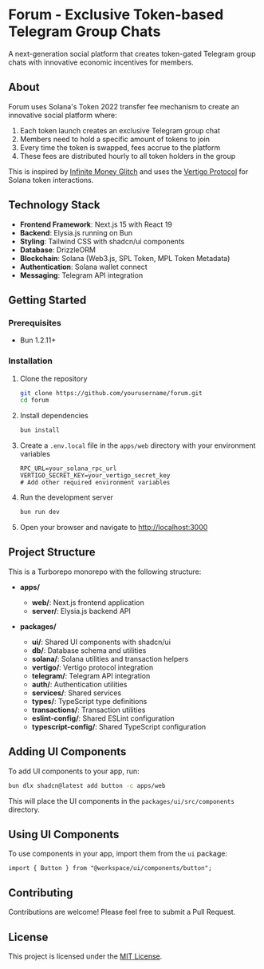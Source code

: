 # Forum - Exclusive Token-based Telegram Group Chats

A next-generation social platform that creates token-gated Telegram group chats with innovative economic incentives for members.

## About

Forum uses Solana's Token 2022 transfer fee mechanism to create an innovative social platform where:

1. Each token launch creates an exclusive Telegram group chat
2. Members need to hold a specific amount of tokens to join
3. Every time the token is swapped, fees accrue to the platform
4. These fees are distributed hourly to all token holders in the group

This is inspired by [Infinite Money Glitch](https://www.coingecko.com/en/coins/infinite-money-glitch) and uses the [Vertigo Protocol](https://vertigo.gitbook.io/vertigo-docs) for Solana token interactions.

## Technology Stack

- **Frontend Framework**: Next.js 15 with React 19
- **Backend**: Elysia.js running on Bun
- **Styling**: Tailwind CSS with shadcn/ui components
- **Database**: DrizzleORM
- **Blockchain**: Solana (Web3.js, SPL Token, MPL Token Metadata)
- **Authentication**: Solana wallet connect
- **Messaging**: Telegram API integration

## Getting Started

### Prerequisites

- Bun 1.2.11+

### Installation

1. Clone the repository

   ```bash
   git clone https://github.com/yourusername/forum.git
   cd forum
   ```

2. Install dependencies

   ```bash
   bun install
   ```

3. Create a `.env.local` file in the `apps/web` directory with your environment variables

   ```
   RPC_URL=your_solana_rpc_url
   VERTIGO_SECRET_KEY=your_vertigo_secret_key
   # Add other required environment variables
   ```

4. Run the development server

   ```bash
   bun run dev
   ```

5. Open your browser and navigate to [http://localhost:3000](http://localhost:3000)

## Project Structure

This is a Turborepo monorepo with the following structure:

- **apps/**

  - **web/**: Next.js frontend application
  - **server/**: Elysia.js backend API

- **packages/**
  - **ui/**: Shared UI components with shadcn/ui
  - **db/**: Database schema and utilities
  - **solana/**: Solana utilities and transaction helpers
  - **vertigo/**: Vertigo protocol integration
  - **telegram/**: Telegram API integration
  - **auth/**: Authentication utilities
  - **services/**: Shared services
  - **types/**: TypeScript type definitions
  - **transactions/**: Transaction utilities
  - **eslint-config/**: Shared ESLint configuration
  - **typescript-config/**: Shared TypeScript configuration

## Adding UI Components

To add UI components to your app, run:

```bash
bun dlx shadcn@latest add button -c apps/web
```

This will place the UI components in the `packages/ui/src/components` directory.

## Using UI Components

To use components in your app, import them from the `ui` package:

```tsx
import { Button } from "@workspace/ui/components/button";
```

## Contributing

Contributions are welcome! Please feel free to submit a Pull Request.

## License

This project is licensed under the [MIT License](LICENSE).
